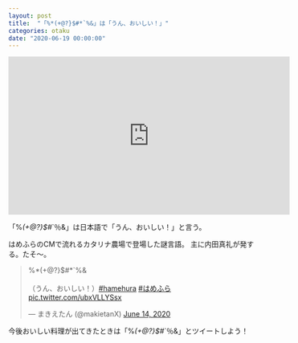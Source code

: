 ```yaml
---
layout: post
title:  "「%*(+@?}$#*`%&」は「うん、おいしい！」"
categories: otaku
date: "2020-06-19 00:00:00"
---
```


<div class="google">
<iframe width="560" height="315" src="https://www.youtube.com/embed/FT3XUq162CU" frameborder="0" allow="accelerometer; autoplay; encrypted-media; gyroscope; picture-in-picture" allowfullscreen></iframe>
</div>

「%*(+@?}$#*`％&」は日本語で「うん、おいしい！」と言う。

はめふらのCMで流れるカタリナ農場で登場した謎言語。
主に内田真礼が発する。たそ〜。

<blockquote class="twitter-tweet tw-align-center"><p lang="ja" dir="ltr">%*(+@?}$#*`%&amp; <br><br>（うん、おいしい！）<a href="https://twitter.com/hashtag/hamehura?src=hash&amp;ref_src=twsrc%5Etfw">#hamehura</a> <a href="https://twitter.com/hashtag/%E3%81%AF%E3%82%81%E3%81%B5%E3%82%89?src=hash&amp;ref_src=twsrc%5Etfw">#はめふら</a> <a href="https://t.co/ubxVLLYSsx">pic.twitter.com/ubxVLLYSsx</a></p>&mdash; まきえたん (@makietanX) <a href="https://twitter.com/makietanX/status/1272014078685245441?ref_src=twsrc%5Etfw">June 14, 2020</a></blockquote> <script async src="https://platform.twitter.com/widgets.js" charset="utf-8"></script>

今後おいしい料理が出てきたときは「%*(+@?}$#*`％&」とツイートしよう！
